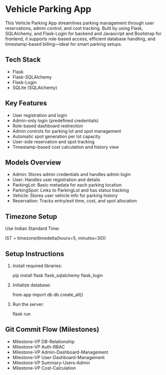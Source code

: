 # Vehicle Parking App 

This Vehicle Parking App streamlines parking management through user reservations, admin control, and cost tracking. Built by using Flask, SQLAlchemy, and Flask-Login for backend and Javascript and Bootstrap for frontend, it supports role-based access, efficient database handling, and timestamp-based billing—ideal for smart parking setups.

## Tech Stack

- Flask  
- Flask-SQLAlchemy  
- Flask-Login  
- SQLite (SQLAlchemy)  

## Key Features

- User registration and login  
- Admin-only login (predefined credentials)  
- Role-based dashboard redirection  
- Admin controls for parking lot and spot management  
- Automatic spot generation per lot capacity  
- User-side reservation and spot tracking  
- Timestamp-based cost calculation and history view  

## Models Overview

- Admin: Stores admin credentials and handles admin login  
- User: Handles user registration and details  
- ParkingLot: Basic metadata for each parking location  
- ParkingSpot: Links to ParkingLot and has status tracking  
- Vehicle: Stores user vehicle info for parking history  
- Reservation: Tracks entry/exit time, cost, and spot allocation  

## Timezone Setup

Use Indian Standard Time:

IST = timezone(timedelta(hours=5, minutes=30))

## Setup Instructions

1. Install required libraries:

    pip install flask flask_sqlalchemy flask_login

2. Initialize database:

    from app import db
    db.create_all()

3. Run the server:

    flask run


## Git Commit Flow (Milestones)

- Milestone-VP DB-Relationship  
- Milestone-VP Auth-RBAC  
- Milestone-VP Admin-Dashboard-Management  
- Milestone-VP User-Dashboard-Management  
- Milestone-VP Summary-Users-Admin  
- Milestone-VP Cost-Calculation  




